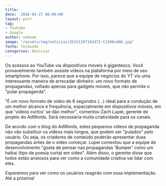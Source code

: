 ```yaml
---
title: 
date: '2016-04-27 00:00:00'
layout: post
tag:
- Youtube
- Google
author: nadeem
image: "/assets/img/noticias/26151207162472-t1200x480.jpg"
fonte: Tecmundo
categories: Noticias
---
```


Os acessos ao YouTube via dispositivos móveis é gigantesco. 
Você provavelmente também assiste vídeos na plataforma por meio de seu smartphone. 
Por isso, parece que a equipe de negócios do YT viu uma interessante maneira de arrecadar dinheiro: um novo formato de propagandas, voltado apenas para gadgets móveis, que não permite o "pular propaganda".

"É um novo formato de vídeo de 6 segundos (...) ideal para a condução de um melhor alcance e frequência, especialmente em dispositivos móveis, em que 'vídeos curtos' se dão melhor", comentou Zach Lupei, gerente de projeto do AdWords.
Será necessária muita criatividade para os canais.

De acordo com o blog do AdWords, estes pequenos vídeos de propaganda não vão substituir os vídeos mais longos, que podem ser "pulados" pelo usuário. Ou seja, os criadores de conteúdo poderão apresentar duas propagandas antes de o vídeo começar.
Lupei comentou que a equipe de desenvolvimento "gosta de pensar nas propagandas 'Bumper' como um haikai (tipo de poesia curta) em vídeo". 
Além disso, o gerente disse que todos estão ansiosos para ver como a comunidade criativa vai lidar com eles.

Esperemos para ver como os usuários reagirão com essa implementação.<br>
Até a próxima!